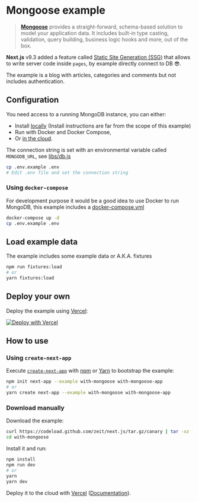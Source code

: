# Mongoose example

> [**Mongoose**](https://mongoosejs.com/) provides a straight-forward, schema-based solution to model your application data. It includes built-in type casting, validation, query building, business logic hooks and more, out of the box.

**Next.js** v9.3 added a feature called [Static Site Generation (SSG)](https://nextjs.org/blog/next-9-3#next-gen-static-site-generation-ssg-support) that allows to write server code inside `pages`, by example directly connect to DB 😎.

The example is a blog with articles, categories and comments but not includes authentication.

## Configuration

You need access to a running MongoDB instance, you can either:

- Install [locally](https://lmgtfy.com/?q=run+mongodb+locally&s=d) (Install instructions are far from the scope of this example)
- Run with Docker and Docker Compose,
- Or [in the cloud](https://vercel.com/guides/deploying-a-mongodb-powered-api-with-node-and-vercel).

The connection string is set with an environmental variable called `MONGODB_URL`, see [libs/db.js](./libs/db.js#L20)

```bash
cp .env.example .env
# Edit .env file and set the connection string
```

### Using `docker-compose`

For development purpose it would be a good idea to use Docker to run MongoDB, this example includes a [docker-compose.yml](./docker-compose.yml)

```bash
docker-compose up -d
cp .env.example .env
```

## Load example data

The example includes some example data or A.K.A. fixtures

```bash
npm run fixtures:load
# or
yarn fixtures:load
```

## Deploy your own

Deploy the example using [Vercel](https://vercel.com/now):

[![Deploy with Vercel](https://vercel.com/button)](https://vercel.com/import/project?template=https://github.com/zeit/next.js/tree/canary/examples/with-mongoose)

## How to use

### Using `create-next-app`

Execute [`create-next-app`](https://github.com/zeit/next.js/tree/canary/packages/create-next-app) with [npm](https://docs.npmjs.com/cli/init) or [Yarn](https://yarnpkg.com/lang/en/docs/cli/create/) to bootstrap the example:

```bash
npm init next-app --example with-mongoose with-mongoose-app
# or
yarn create next-app --example with-mongoose with-mongoose-app
```

### Download manually

Download the example:

```bash
curl https://codeload.github.com/zeit/next.js/tar.gz/canary | tar -xz --strip=2 next.js-canary/examples/with-mongoose
cd with-mongoose
```

Install it and run:

```bash
npm install
npm run dev
# or
yarn
yarn dev
```

Deploy it to the cloud with [Vercel](https://vercel.com/import?filter=next.js&utm_source=github&utm_medium=readme&utm_campaign=next-example) ([Documentation](https://nextjs.org/docs/deployment)).
